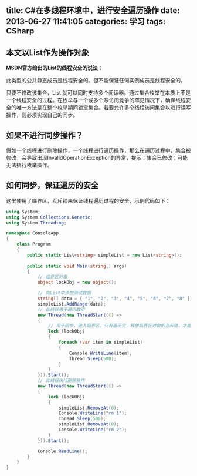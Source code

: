 title: C#在多线程环境中，进行安全遍历操作
date: 2013-06-27 11:41:05
categories: 学习
tags: CSharp
---

## 本文以List作为操作对象

**MSDN官方给出的List的线程安全的说法：**

此类型的公共静态成员是线程安全的。但不能保证任何实例成员是线程安全的。

只要不修改该集合，List 就可以同时支持多个阅读器。通过集合枚举在本质上不是一个线程安全的过程。在枚举与一个或多个写访问竞争的罕见情况下，确保线程安全的唯一方法是在整个枚举期间锁定集合。若要允许多个线程访问集合以进行读写操作，则必须实现自己的同步。

<!--more-->

## 如果不进行同步操作？

假如一个线程进行删除操作，一个线程进行遍历操作，那么在遍历过程中，集合被修改，会导致出现InvalidOperationException的异常，提示：集合已修改；可能无法执行枚举操作。

## 如何同步，保证遍历的安全

这里使用了临界区，互斥锁来保证线程遍历过程的安全，示例代码如下：

```c#
using System;
using System.Collections.Generic;
using System.Threading;

namespace ConsoleApp
{
    class Program
    {
        public static List<string> simpleList = new List<string>();
        
        public static void Main(string[] args)
        {
            // 临界区对象
            object lockObj = new object();

            // 向List中添加测试数据
            string[] data = { "1", "2", "3", "4", "5", "6", "7", "8" };
            simpleList.AddRange(data);
            // 此线程用于遍历数组
            new Thread(new ThreadStart(() =>
            {
                // 用于同步，进入临界区，只有遍历完，释放临界区对象的互斥锁，才能进行写操作
                lock (lockObj)
                {
                    foreach (var item in simpleList)
                    {
                        Console.WriteLine(item);
                        Thread.Sleep(500);
                    }
                }
            })).Start();
            // 此线程执行删除操作
            new Thread(new ThreadStart(() =>
            {
                lock (lockObj)
                {
                    simpleList.RemoveAt(0);
                    Console.WriteLine("rm 1");
                    Thread.Sleep(500);
                    simpleList.RemoveAt(0);
                    Console.WriteLine("rm 2");
                }
            })).Start();

            Console.ReadLine();
        }
    }
}
```